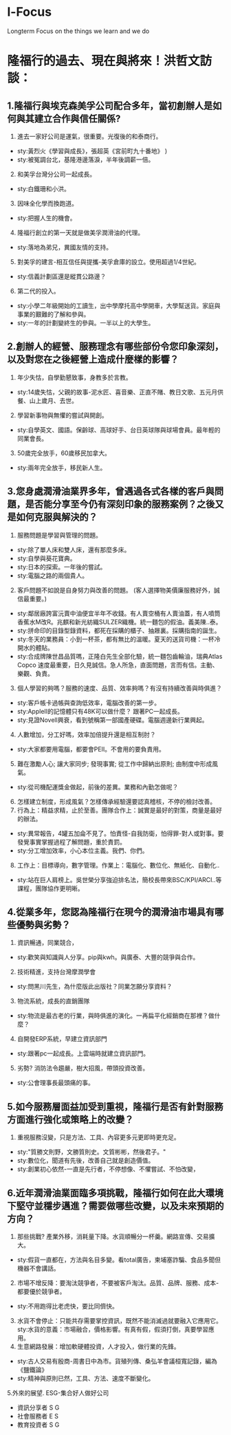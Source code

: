# l-Focus

Longterm Focus on the things we learn and we do

 
# 隆福行的過去、現在與將來！洪哲文訪談：

## 1.隆福行與埃克森美孚公司配合多年，當初創辦人是如何與其建立合作與信任關係?
1. 進去一家好公司是運氣，很重要。光復後的和泰商行。 
- sty:黃烈火《學習與成長》，張超英《宮前町九十番地》 )
- sty:被冤調台北，基隆港邊落淚，半年後調薪一倍。
2. 和美孚台灣分公司一起成長。 
- sty:白鐵珊和小洪。
3. 因味全化學而換跑道。
- sty:把握人生的機會。
4. 隆福行創立的第一天就是做美孚潤滑油的代理。
- sty:落地為弟兄，異國友情的支持。
5. 對美孚的建言-相互信任與提攜-美孚倉庫的設立。使用超過1/4世紀。
- sty:信義計劃區還是縱貫公路邊？
6. 第二代的投入。 
- sty:小學二年級開始的工讀生，出中學摩托高中學開車，大學幫送貨。家庭與事業的艱難的了解和參與。
- sty:一年的計劃變終生的參與。一半以上的大學生。

## 2.創辦人的經營、服務理念有哪些部份令您印象深刻，以及對您在之後經營上造成什麼樣的影響？
1. 年少失怙，自學勤懇致事，身教多於言教。 
- sty:14歲失怙，父親的故事-泥水匠、喜音樂、正直不賭、教日文歌、五元月供餐、山上歲月、去世。
2. 學習新事物與無懼的嘗試與開創。
- sty:自學英文、國語。保齡球、高球好手、台日英球隊與球場會員。最年輕的同業會長。
3. 50歲完全放手，60歲移民加拿大。
- sty:兩年完全放手，移民新人生。


## 3.您身處潤滑油業界多年，曾遇過各式各樣的客戶與問題，是否能分享至今仍有深刻印象的服務案例？之後又是如何克服與解決的？
1. 服務問題是學習與管理的問題。 
- sty:除了單人床和雙人床，還有那麼多床。 
- sty:自學與葵花寶典。 
- sty:日本的探索。一年後的嘗試。 
- sty:電腦之路的兩個貴人。
2. 客戶問題不如說是自身努力與改善的問題。 (客人選擇物美價廉服務好外，誠信最重要。)
- sty:鄰居廠誇富沅賣中油便宜半年不收錢。有人賣空桶有人賣油蓋，有人噴筒香蕉水M改R。兆麒和新光紡織SULZER織機。統一麵包的假油。義美陳..泰。
- sty:拼命印的目錄型錄資料，都死在採購的櫃子、抽屜裏。採購指南的誕生。
- sty:冬天的業務員：小到一杯茶，都有無比的溫暖。夏天的送貨司機：一杯冷開水的體貼。
- sty:合成牌陳世昌品質嗎，正隆白先生全部化驗，統一麵包齒輪油，瑞典Atlas Copco  速度最重要，日久見誠信。急人所急，直面問題，言而有信。主動、樂觀、負責。
3. 個人學習的夠嗎？服務的速度、品質、效率夠嗎？有沒有持續改善與時俱進？
- sty:客戶帳卡過帳與查詢低效率，電腦改善的第一步。 
- sty:AppleII的記憶體只有48K可以做什麼？ 跟著PC一起成長。 
- sty:見證Novell興衰，看到號稱第一部國產硬碟。電腦週邊新行業興起。
4. 人數增加，分工好嗎，效率加倍提升還是相互制肘？
- sty:大家都要用電腦，都要會PEII。不會用的要負責用。
5. 難在激勵人心; 讓大家同步; 發現事實; 從工作中歸納出原則; 由制度中形成風氣。
- sty:從司機配運獎金做起，前後的差異。業務和內勤怎做呢？
6. 怎樣建立制度，形成風氣？怎樣傳承經驗還要認真稽核，不停的檢討改善。
7. 行為上：精益求精，止於至善。團隊合作上：誠實是最好的對策，商量是最好的辦法。
- sty:異常報告，4罐五加侖不見了。怕責怪-自我防衛，怕得罪-對人或對事。要發覺事實掌握過程了解問題，重於責罰。
- sty:分工增加效率，小心本位主義。我們、你們。
8. 工作上：目標導向，數字管理。作業上：電腦化、數位化、無紙化、自動化..
- sty:站在巨人肩榜上。吳世榮分享強迫排名法，簡校長帶來BSC/KPI/ARCI..等課程，團隊協作更明晰。

## 4.從業多年，您認為隆福行在現今的潤滑油市場具有哪些優勢與劣勢？
1. 資訊暢通，同業競合，
- sty:歡笑與知識與人分享。pip與kwh。與廣泰、大豐的競爭與合作。
2. 技術精進，支持台灣摩潤學會
- sty:問黑川先生，為什麼版此出版社？同業怎願分享資料？
3. 物流系統，成長的直銷團隊
- sty:物流是最古老的行業，與時俱進的演化。一再扁平化經銷商在那裡？做什麼？
4. 自開發ERP系統，早建立資訊部門
- sty:跟著pc一起成長。上雲端時就建立資訊部門。
5. 劣勢? 消防法令趨嚴，樹大招風，帶頭投資改善。
- sty:公會理事長最頭痛的事。

## 5.如今服務層面益加受到重視，隆福行是否有針對服務方面進行強化或策略上的改變？
1. 重視服務沒變，只是方法、工具、內容更多元更即時更充足。
- sty:"質勝文則野，文勝質則史。文質彬彬，然後君子。"
- sty:數位化，聞道有先後，改善自己就是創造價值。
- sty:創業初心依然-一直是先行者，不停想像、不懼嘗試、不怕改變，

## 6.近年潤滑油業面臨多項挑戰，隆福行如何在此大環境下堅守並穩步邁進？需要做哪些改變，以及未來預期的方向？
1. 那些挑戰? 產業外移，消耗量下降。水貨順暢分一杯羹。網路宣傳、交易擴大。
- sty:假貨一直都在，方法與名目多變。看total廣告，柬埔塞詐騙、食品多聞但機器不會講話。
2. 市場不增反降：要淘汰競爭者，不要被客戶淘汰。品質、品牌、服務、成本-都要優於競爭者。
- sty:不用跑得比老虎快，要比同儕快。
3. 水貨不會停止：只能共存需要掌控資訊，既然不能消滅過就要融入它應用它。
sty:水貨的意義：市場融合，價格影響。有真有假，假須打倒，真要學習應用。
4. 生意網路發展：增加軟硬體投資，人才投入，做行業的先鋒。
- sty:古人交易有殷商-周書日中為市。貨殖列傳、桑弘羊會議桓寬記錄，編為《鹽鐵論》
- sty:精神與原則已然，工具、方法、速度不斷變化。

5.外來的展望. ESG-集合好人做好公司 
- 資訊分享者 S G
- 社會服務者 E S
- 教育投資者 S G


